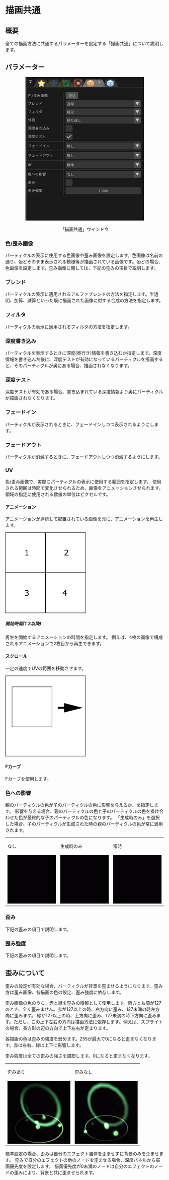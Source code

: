 ﻿# 描画共通

## 概要

全ての描画方法に共通するパラメーターを設定する「描画共通」について説明します。

## パラメーター
<div align="center">
<img src="../../img/Tutorial/03_rendercommon_ja.png">
<p>「描画共通」ウインドウ</p>
</div>

### 色/歪み画像

パーティクルの表示に使用する色画像や歪み画像を設定します。色画像は名前の通り、殆どそのまま表示される模様等が描画されている画像です。殆どの場合、色画像を設定します。歪み画像に関しては、下記の歪みの項目で説明します。

### ブレンド

パーティクルの表示に適用されるアルファブレンドの方法を指定します。半透明、加算、減算といった既に描画された画像に対する合成の方法を指定します。

### フィルタ

パーティクルの表示に適用されるフィルタの方法を指定します。

### 深度書き込み

パーティクルを表示するときに深度(奥行き)情報を書き込むか指定します。深度情報を書き込んだ後に、深度テストが有効になっているパーティクルを描画すると、そのパーティクルが奥にある場合、描画されなくなります。

### 深度テスト

深度テストが有効である場合、書き込まれている深度情報より奥にパーティクルが描画されなくなります。

### フェードイン

パーティクルが表示されるときに、フェードインしつつ表示されるようにします。

### フェードアウト

パーティクルが消滅するときに、フェードアウトしつつ消滅するようにします。

### UV

色/歪み画像で、実際にパーティクルの表示に使用する範囲を指定します。 使用される範囲は時間で変化させられるため、画像をアニメーションさせられます。 領域の指定に使用される数値の単位はピクセルです。

#### アニメーション

アニメーションが連続して配置されている画像を元に、アニメーションを再生します。

![](../../img/Reference/renderCommon_uv_animation.png)

##### 開始時間(1.3以降)

再生を開始するアニメーションの時間を指定します。 例えば、4枚の画像で構成されるアニメーションで2枚目から再生できます。

#### スクロール

一定の速度でUVの範囲を移動させます。

![](../../img/Reference/renderCommon_uv_scroll.png)

#### Fカーブ

Fカーブを使用します。

### 色への影響

親のパーティクルの色が子のパーティクルの色に影響を与えるか、を指定します。 影響を与える場合、親のパーティクルの色と子のパーティクルの色を掛け合わせた色が最終的な子のパーティクルの色になります。 「生成時のみ」を選択した場合、子のパーティクルが生成された時の親のパーティクルの色が常に適用されます。

<table>

<tbody>

<tr>

<td>

なし

</td>

<td>

生成時のみ

</td>

<td>

常時

</td>

</tr>

<tr>

<td><img src="../../img/Reference/renderCommon_inherit_color_none.gif"/></td>

<td><img src="../../img/Reference/renderCommon_inherit_color_when.gif"/></td>

<td><img src="../../img/Reference/renderCommon_inherit_color_always.gif"/></td>

</tr>

</tbody>

</table>

### 歪み

下記の歪みの項目で説明します。

### 歪み強度

下記の歪みの項目で説明します。

## 歪みについて

歪みの設定が有効な場合、パーティクルが背景を歪ませるようになります。歪み方は歪み画像、各描画の色の設定、歪み強度に依存します。

歪み画像の色のうち、赤と緑を歪みの情報として使用します。両方とも値が127のとき、全く歪みません。赤が127以上の時、右方向に歪み、127未満の時左方向に歪みます。 緑が127以上の時、上方向に歪み、127未満の時下方向に歪みます。ただし、この上下左右の方向は描画方法に依存します。例えば、スプライトの場合、長方形の辺の方向で上下左右が定まります。

各描画の色は歪みの強度を弱めます。255が最大で0になると歪まなくなります。赤は左右、緑は上下に影響します。

歪み強度は全ての歪みの強さを調節します。0になると歪まなくなります。

<table>

<tbody>

<tr>

<td>

歪みあり

</td>

<td>

歪みなし

</td>

</tr>

<tr>

<td><img src="../../img/Reference/renderCommon_distortion_on.gif"/></td>

<td><img src="../../img/Reference/renderCommon_distortion_off.gif"/></td>

</tr>

</tbody>

</table>

標準設定の場合、歪みは自分のエフェクト自体を歪ませずに背景のみを歪ませます。 歪みで自分のエフェクトの他のノードを歪ませる場合、深度パネルから描画優先度を設定します。 描画優先度が0未満のノードは自分のエフェクトのノードの歪みにより、背景と共に歪ませられます。

